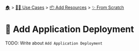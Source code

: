 <!--startTocHeader-->
[🏠](../../../README.md) > [👷🏽 Use Cases](../../README.md) > [📦 Add Resources](../README.md) > [✨ From Scratch](README.md)
# 🚢 Add Application Deployment
<!--endTocHeader-->

TODO: Write about `Add Application Deployment`

<!--startTocSubtopic--><!--endTocSubtopic-->
